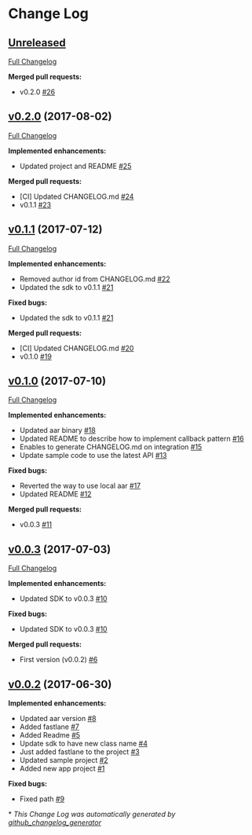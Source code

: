 # Change Log

## [Unreleased](https://github.com/moneytree/mt-link-android-sdk-example/tree/HEAD)

[Full Changelog](https://github.com/moneytree/mt-link-android-sdk-example/compare/v0.2.0...HEAD)

**Merged pull requests:**

- v0.2.0 [\#26](https://github.com/moneytree/mt-link-android-sdk-example/pull/26)

## [v0.2.0](https://github.com/moneytree/mt-link-android-sdk-example/tree/v0.2.0) (2017-08-02)
[Full Changelog](https://github.com/moneytree/mt-link-android-sdk-example/compare/v0.1.1...v0.2.0)

**Implemented enhancements:**

- Updated project and README [\#25](https://github.com/moneytree/mt-link-android-sdk-example/pull/25)

**Merged pull requests:**

- \[CI\] Updated CHANGELOG.md [\#24](https://github.com/moneytree/mt-link-android-sdk-example/pull/24)
- v0.1.1 [\#23](https://github.com/moneytree/mt-link-android-sdk-example/pull/23)

## [v0.1.1](https://github.com/moneytree/mt-link-android-sdk-example/tree/v0.1.1) (2017-07-12)
[Full Changelog](https://github.com/moneytree/mt-link-android-sdk-example/compare/v0.1.0...v0.1.1)

**Implemented enhancements:**

- Removed author id from CHANGELOG.md [\#22](https://github.com/moneytree/mt-link-android-sdk-example/pull/22)
- Updated the sdk to v0.1.1 [\#21](https://github.com/moneytree/mt-link-android-sdk-example/pull/21)

**Fixed bugs:**

- Updated the sdk to v0.1.1 [\#21](https://github.com/moneytree/mt-link-android-sdk-example/pull/21)

**Merged pull requests:**

- \[CI\] Updated CHANGELOG.md [\#20](https://github.com/moneytree/mt-link-android-sdk-example/pull/20)
- v0.1.0 [\#19](https://github.com/moneytree/mt-link-android-sdk-example/pull/19)

## [v0.1.0](https://github.com/moneytree/mt-link-android-sdk-example/tree/v0.1.0) (2017-07-10)
[Full Changelog](https://github.com/moneytree/mt-link-android-sdk-example/compare/v0.0.3...v0.1.0)

**Implemented enhancements:**

- Updated aar binary [\#18](https://github.com/moneytree/mt-link-android-sdk-example/pull/18)
- Updated README to describe how to implement callback pattern [\#16](https://github.com/moneytree/mt-link-android-sdk-example/pull/16)
- Enables to generate CHANGELOG.md on integration [\#15](https://github.com/moneytree/mt-link-android-sdk-example/pull/15)
- Update sample code to use the latest API [\#13](https://github.com/moneytree/mt-link-android-sdk-example/pull/13)

**Fixed bugs:**

- Reverted the way to use local aar [\#17](https://github.com/moneytree/mt-link-android-sdk-example/pull/17)
- Updated README [\#12](https://github.com/moneytree/mt-link-android-sdk-example/pull/12)

**Merged pull requests:**

- v0.0.3 [\#11](https://github.com/moneytree/mt-link-android-sdk-example/pull/11)

## [v0.0.3](https://github.com/moneytree/mt-link-android-sdk-example/tree/v0.0.3) (2017-07-03)
[Full Changelog](https://github.com/moneytree/mt-link-android-sdk-example/compare/v0.0.2...v0.0.3)

**Implemented enhancements:**

- Updated SDK to v0.0.3 [\#10](https://github.com/moneytree/mt-link-android-sdk-example/pull/10)

**Fixed bugs:**

- Updated SDK to v0.0.3 [\#10](https://github.com/moneytree/mt-link-android-sdk-example/pull/10)

**Merged pull requests:**

- First version \(v0.0.2\) [\#6](https://github.com/moneytree/mt-link-android-sdk-example/pull/6)

## [v0.0.2](https://github.com/moneytree/mt-link-android-sdk-example/tree/v0.0.2) (2017-06-30)
**Implemented enhancements:**

- Updated aar version [\#8](https://github.com/moneytree/mt-link-android-sdk-example/pull/8)
- Added fastlane [\#7](https://github.com/moneytree/mt-link-android-sdk-example/pull/7)
- Added Readme [\#5](https://github.com/moneytree/mt-link-android-sdk-example/pull/5)
- Update sdk to have new class name [\#4](https://github.com/moneytree/mt-link-android-sdk-example/pull/4)
- Just added fastlane to the project [\#3](https://github.com/moneytree/mt-link-android-sdk-example/pull/3)
- Updated sample project [\#2](https://github.com/moneytree/mt-link-android-sdk-example/pull/2)
- Added new app project [\#1](https://github.com/moneytree/mt-link-android-sdk-example/pull/1)

**Fixed bugs:**

- Fixed path [\#9](https://github.com/moneytree/mt-link-android-sdk-example/pull/9)



\* *This Change Log was automatically generated by [github_changelog_generator](https://github.com/skywinder/Github-Changelog-Generator)*